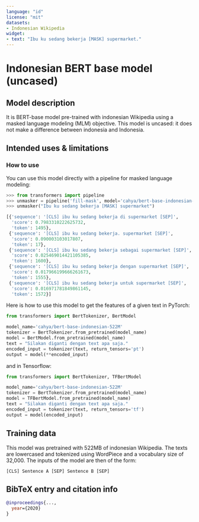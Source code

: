 ```yaml
---
language: "id"
license: "mit"
datasets:
- Indonesian Wikipedia
widget:
- text: "Ibu ku sedang bekerja [MASK] supermarket."
---
```


# Indonesian BERT base model (uncased) 

## Model description
It is BERT-base model pre-trained with indonesian Wikipedia using a masked language modeling (MLM) objective. This 
model is uncased: it does not make a difference between indonesia and Indonesia.

## Intended uses & limitations

### How to use
You can use this model directly with a pipeline for masked language modeling:
```python
>>> from transformers import pipeline
>>> unmasker = pipeline('fill-mask', model='cahya/bert-base-indonesian-522M')
>>> unmasker("Ibu ku sedang bekerja [MASK] supermarket")

[{'sequence': '[CLS] ibu ku sedang bekerja di supermarket [SEP]',
  'score': 0.7983310222625732,
  'token': 1495},
 {'sequence': '[CLS] ibu ku sedang bekerja. supermarket [SEP]',
  'score': 0.090003103017807,
  'token': 17},
 {'sequence': '[CLS] ibu ku sedang bekerja sebagai supermarket [SEP]',
  'score': 0.025469014421105385,
  'token': 1600},
 {'sequence': '[CLS] ibu ku sedang bekerja dengan supermarket [SEP]',
  'score': 0.017966199666261673,
  'token': 1555},
 {'sequence': '[CLS] ibu ku sedang bekerja untuk supermarket [SEP]',
  'score': 0.016971781849861145,
  'token': 1572}]
```
Here is how to use this model to get the features of a given text in PyTorch:
```python
from transformers import BertTokenizer, BertModel

model_name='cahya/bert-base-indonesian-522M'
tokenizer = BertTokenizer.from_pretrained(model_name)
model = BertModel.from_pretrained(model_name)
text = "Silakan diganti dengan text apa saja."
encoded_input = tokenizer(text, return_tensors='pt')
output = model(**encoded_input)
```
and in Tensorflow:
```python
from transformers import BertTokenizer, TFBertModel

model_name='cahya/bert-base-indonesian-522M'
tokenizer = BertTokenizer.from_pretrained(model_name)
model = TFBertModel.from_pretrained(model_name)
text = "Silakan diganti dengan text apa saja."
encoded_input = tokenizer(text, return_tensors='tf')
output = model(encoded_input)
```

## Training data

This model was pretrained with 522MB of indonesian Wikipedia.
The texts are lowercased and tokenized using WordPiece and a vocabulary size of 32,000. The inputs of the model are 
then of the form:

```[CLS] Sentence A [SEP] Sentence B [SEP]```

## BibTeX entry and citation info

```bibtex
@inproceedings{...,
  year={2020}
}
```

